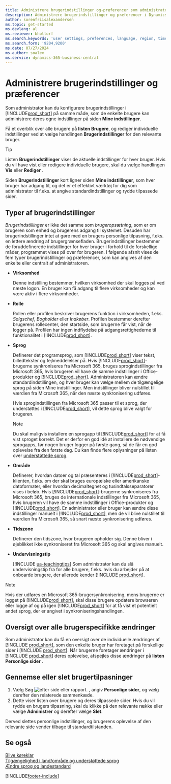 ```yaml
---
title: Administrere brugerindstillinger og-præferencer som administrator
description: Administrere brugerindstillinger og præferencer i Dynamics 365 Business Central.
author: sorenfriisalexandersen
ms.topic: get-started
ms.devlang: al
ms.reviewer: bholtorf
ms.search.keywords: 'user settings, preferences, language, region, time zone, regional settings'
ms.search.form: '9204,9200'
ms.date: 07/27/2024
ms.author: soalex
ms.service: dynamics-365-business-central
---
```

# <a name="manage-user-settings-and-preferences"></a>Administrere brugerindstillinger og præferencer

Som administrator kan du konfigurere brugerindstillinger i [!INCLUDE[prod_short](includes/prod_short.md)] på samme måde, som de enkelte brugere kan administrere deres egne indstillinger på siden **Mine indstillinger**.  

Få et overblik over alle brugere på **listen Brugere**, og rediger individuelle indstillinger ved at vælge handlingen **Brugerindstillinger** for den relevante bruger.

> [!TIP]
> Listen **Brugerindstillinger** viser de aktuelle indstillinger for hver bruger. Hvis du vil have vist eller redigere individuelle brugere, skal du vælge handlingen **Vis** eller **Rediger** .

Siden **Brugerindstillinger**  kort ligner siden **Mine indstillinger**, som hver bruger har adgang til, og det er et effektivt værktøj for dig som administrator til f.eks. at angive standardindstillinger og rydde tilpassede sider.  

## <a name="types-of-user-settings"></a>Typer af brugerindstillinger

*Brugerindstillinger* er ikke det samme som *brugeropsætning*, som er om brugeren som enhed og brugerens adgang til systemet. Desuden har brugerindstillinger intet at gøre med en brugers personlige tilpasning, f.eks. en lettere ændring af brugergrænsefladen. Brugerindstillinger bestemmer de foruddefinerede indstillinger for hver bruger i forhold til de forskellige måder, programmet vises på over for brugeren. I følgende afsnit vises de fem typer brugerindstillinger og præferencer, som kan angives af den enkelte eller centralt af administratoren.

* **Virksomhed**  

  Denne indstilling bestemmer, hvilken virksomhed der skal logges på ved næste logon. En bruger kan få adgang til flere virksomheder og kan være aktiv i flere virksomheder.

* **Rolle**  

  Rollen eller profilen beskriver brugerens funktion i virksomheden, f.eks. *Salgschef*, *Bogholder* eller *Indkøber*. Profilen bestemmer derefter brugerens rollecenter, den startside, som brugerne får vist, når de logger på. Profilen har ingen indflydelse på adgangsrettighederne til funktionalitet i [!INCLUDE[prod_short](includes/prod_short.md)].  

* **Sprog**  

  Definerer det programsprog, som [!INCLUDE[prod_short](includes/prod_short.md)] viser tekst, billedtekster og fejlmeddelelser på. Hvis [!INCLUDE[prod_short](includes/prod_short.md)]-brugerne synkroniseres fra Microsoft 365, bruges sprogindstillinger fra Microsoft 365, hvis brugeren vil have de samme indstillinger i Office-produkter og [!INCLUDE[prod_short](includes/prod_short.md)]. Administratoren kan ændre standardindstillingen, og hver bruger kan vælge mellem de tilgængelige sprog på siden Mine indstillinger. Men indstillinger bliver nulstillet til værdien fra Microsoft 365, når den næste synkronisering udføres.

  Hvis sprogindstillingen fra Microsoft 365 passer til et sprog, der understøttes i [!INCLUDE[prod_short](includes/prod_short.md)], vil dette sprog blive valgt for brugeren.  

  > [!NOTE]
  > Du skal muligvis installere en sprogapp til [!INCLUDE[prod_short](includes/prod_short.md)] for at få vist sproget korrekt. Det er derfor en god idé at installere de nødvendige sprogapps, før nogen bruger logger på første gang, så de får en god oplevelse fra den første dag. Du kan finde flere oplysninger på listen over [understøttede sprog](/dynamics365/business-central/dev-itpro/compliance/apptest-countries-and-translations).  
  
* **Område**  

  Definerer, hvordan datoer og tal præsenteres i [!INCLUDE[prod_short](includes/prod_short.md)]-klienten, f.eks. om der skal bruges europæiske eller amerikanske datoformater, eller hvordan decimaltegnet og tusindtalsseparatorer vises i beløb. Hvis [!INCLUDE[prod_short](includes/prod_short.md)]-brugerne synkroniseres fra Microsoft 365, bruges de internationale indstillinger fra Microsoft 365, hvis brugeren vil have de samme indstillinger i Office-produkter og [!INCLUDE[prod_short](includes/prod_short.md)]. En administrator eller bruger kan ændre disse indstillinger manuelt i [!INCLUDE[prod_short](includes/prod_short.md)], men de vil blive nulstillet til værdien fra Microsoft 365, så snart næste synkronisering udføres.

* **Tidszone**  

  Definerer den tidszone, hvor brugeren opholder sig. Denne bliver i øjeblikket ikke synkroniseret fra Microsoft 365 og skal angives manuelt.  

* **Undervisningstip**

  [!INCLUDE [ua-teachingtips](includes/ua-teachingtips.md)] Som administrator kan du slå undervisningstip fra for alle brugere, f.eks. hvis du arbejder på at onboarde brugere, der allerede kender [!INCLUDE [prod_short](includes/prod_short.md)].  

> [!NOTE]
> Hvis der udføres en Microsoft 365-brugersynkronisering, mens brugerne er logget på [!INCLUDE[prod_short](includes/prod_short.md)], skal disse brugere opdatere browseren eller logge af og på igen [!INCLUDE[prod_short](includes/prod_short.md)] for at få vist et potentielt andet sprog, der er angivet i synkroniseringshandlingen.

## <a name="overview-of-all-user-specific-changes"></a>Oversigt over alle brugerspecifikke ændringer

Som administrator kan du få en oversigt over de individuelle ændringer af [!INCLUDE [prod_short](includes/prod_short.md)], som den enkelte bruger har foretaget på forskellige sider i [!INCLUDE [prod_short](includes/prod_short.md)]. Når brugerne foretager ændringer i [!INCLUDE [prod_short](includes/prod_short.md)] deres oplevelse, afspejles disse ændringer på **listen Personlige sider** . <!--Administrators can also set these settings for users before they log in the first time, so users do not have to do it themselves, providing them a better *getting started* experience.-->

<!-- >[!NOTE]
> User personalizations do not have anything to do with the *personal* lightweight changes a user can make to the user experience.-->

## <a name="review-or-delete-user-personalizations"></a>Gennemse eller slet brugertilpasninger

1. Vælg Søg ![efter side eller rapport.](media/ui-search/search_small.png "Ikonet Søg efter side eller rapport") , angiv **Personlige sider**, og vælg derefter den relaterede sammenkæde.
2. Dette viser listen over brugere og deres tilpassede sider. Hvis du vil rydde en brugers tilpasning, skal du klikke på den relevante række eller vælge **Administrer** og derefter vælge **Slet**.

Derved slettes personlige indstillinger, og brugerens oplevelse af den relevante side vender tilbage til standardtilstanden.

## <a name="see-also"></a>Se også

[Blive køreklar](ui-get-ready-business.md)  
[Tilgængelighed i land/område og understøttede sprog](/dynamics365/business-central/dev-itpro/compliance/apptest-countries-and-translations)  
[Ændre sprog og landestandard](about-locale-language.md)  

[!INCLUDE[footer-include](includes/footer-banner.md)]
